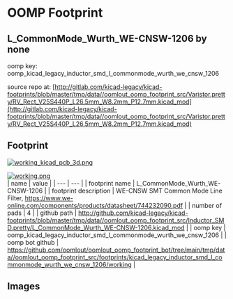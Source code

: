 # OOMP Footprint  
## L_CommonMode_Wurth_WE-CNSW-1206  by none  
  
oomp key: oomp_kicad_legacy_inductor_smd_l_commonmode_wurth_we_cnsw_1206  
  
source repo at: [http://gitlab.com/kicad-legacy/kicad-footprints/blob/master/tmp/data//oomlout_oomp_footprint_src/Varistor.pretty/RV_Rect_V25S440P_L26.5mm_W8.2mm_P12.7mm.kicad_mod](http://gitlab.com/kicad-legacy/kicad-footprints/blob/master/tmp/data//oomlout_oomp_footprint_src/Varistor.pretty/RV_Rect_V25S440P_L26.5mm_W8.2mm_P12.7mm.kicad_mod)  
## Footprint  
  
[![working_kicad_pcb_3d.png](working_kicad_pcb_3d_600.png)](working_kicad_pcb_3d.png)  
  
[![working.png](working_600.png)](working.png)  
| name | value | 
| --- | --- | 
| footprint name | L_CommonMode_Wurth_WE-CNSW-1206 | 
| footprint description | WE-CNSW SMT Common Mode Line Filter, https://www.we-online.com/components/products/datasheet/744232090.pdf | 
| number of pads | 4 | 
| github path | http://github.com/kicad-legacy/kicad-footprints/blob/master/tmp/data//oomlout_oomp_footprint_src/Inductor_SMD.pretty/L_CommonMode_Wurth_WE-CNSW-1206.kicad_mod | 
| oomp key | oomp_kicad_legacy_inductor_smd_l_commonmode_wurth_we_cnsw_1206 | 
| oomp bot github | https://github.com/oomlout/oomlout_oomp_footprint_bot/tree/main/tmp/data//oomlout_oomp_footprint_src/footprints/kicad_legacy_inductor_smd_l_commonmode_wurth_we_cnsw_1206/working | 
## Images  
